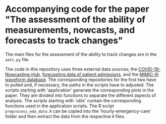 # Accompanying code for the paper "The assessment of the ability of measurements, nowcasts, and forecasts to track changes"

The main files for the assessment of the ability to track changes are in the `aatc.py` file.

The code in this repository uses three external data sources; the [COVID-19-Nowcasting-Hub](https://github.com/KITmetricslab/hospitalization-nowcast-hub/), [forecasting data of patient admissions](https://github.com/bahmanrostamitabar/hourly-emergency-care), and the [MIMIC-III waveform database](https://physionet.org/content/mimic3wdb/1.0/).
The corresponding repositories for the first two have to pulled and, if necessary, the paths in the scripts have to adjusted.
The scripts starting with 'application' generate the corresponding plots in the paper. 
They are divided into functions to separate the different aspects of analysis.
The scripts starting with 'utils' contain the corresponding functions used in the application scripts.
The R script `preprocess_eda_data.R` can be copied into the 'hourly-emergency-care' folder and then extract the data from the respective `R` files.
